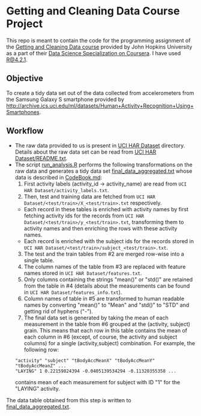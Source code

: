 # Getting and Cleaning Data Course Project

This repo is meant to contain the code for the programming assignment of the [Getting and Cleaning Data course](https://www.coursera.org/learn/data-cleaning) provided by John Hopkins University as a part of their [Data Science Specialization on Coursera](https://www.coursera.org/specializations/jhu-data-science). I have used R@4.2.1.

## Objective
To create a tidy data set out of the data collected from accelerometers from the Samsung Galaxy S smartphone provided by http://archive.ics.uci.edu/ml/datasets/Human+Activity+Recognition+Using+Smartphones.

## Workflow
- The raw data provided to us is present in [UCI HAR Dataset](https://github.com/Priyansh121096/DSCourse3Assignment1/tree/main/UCI%20HAR%20Dataset) directory. Details about the raw data set can be read from [UCI HAR Dataset/README.txt](https://github.com/Priyansh121096/DSCourse3Assignment1/tree/main/UCI%20HAR%20Dataset/README.txt).
- The script [run_analysis.R](run_analysis.R) performs the following transformations on the raw data and generates a tidy data set [final_data_aggregated.txt](final_data_aggregated.txt) whose data is described in [CodeBook.md](CodeBook.md):
  1. First activity labels (activity_id -> activity_name) are read from `UCI HAR Dataset/activity_labels.txt`.
  2. Then, test and training data are fetched from `UCI HAR Dataset/<test/train>/X_<test/train>.txt` respectively.
    - Each record in these tables is enriched with activity names by first fetching activity ids for the records from `UCI HAR Dataset/<test/train>/y_<test/train>.txt`, transforming them to activity names and then enriching the rows with these activity names.
    - Each record is enriched with the subject ids for the records stored in `UCI HAR Dataset/<test/train>/subject_<test/train>.txt`.
  3. The test and the train tables from #2 are merged row-wise into a single table.
  4. The column names of the table from #3 are replaced with feature names stored in `UCI HAR Dataset/features.txt`.
  5. Only columns containing the strings "mean()" or "std()" are retained from the table in #4 (details about the measurements can be found in `UCI HAR Dataset/features_info.txt`).
  6. Column names of table in #5 are transformed to human readable names by converting "mean()" to "Mean" and "std()" to "STD" and getting rid of hyphens ("-").
  7. The final data set is generated by taking the mean of each measurement in the table from #6 grouped at the (activity, subject) grain. This means that each row in this table contains the mean of each column in #6 (except, of course, the activity and subject columns) for a single (activity,subject) combination. For example, the following row:
    ```
    "activity" "subject" "tBodyAccMeanX" "tBodyAccMeanY" "tBodyAccMeanZ" ...
    "LAYING" 1 0.22159824394 -0.0405139534294 -0.11320355358 ...
    ```
    contains mean of each measurement for subject with ID "1" for the "LAYING" activity.

The data table obtained from this step is written to [final_data_aggregated.txt](final_data_aggregated.txt).
